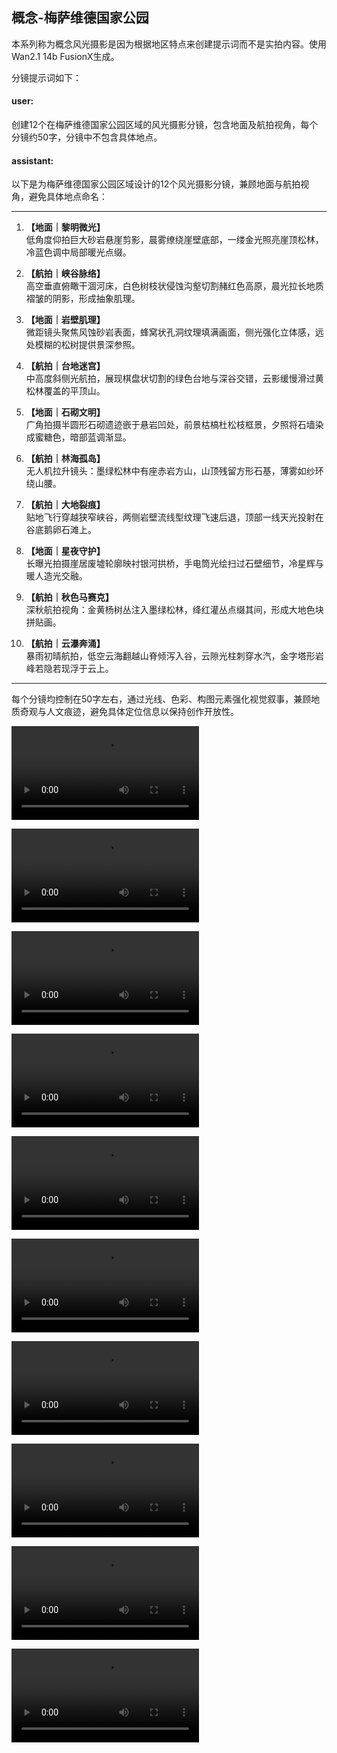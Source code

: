 ## 概念-梅萨维德国家公园

本系列称为概念风光摄影是因为根据地区特点来创建提示词而不是实拍内容。使用Wan2.1 14b FusionX生成。

分镜提示词如下：

#### user:

创建12个在梅萨维德国家公园区域的风光摄影分镜，包含地面及航拍视角，每个分镜约50字，分镜中不包含具体地点。

#### assistant:

以下是为梅萨维德国家公园区域设计的12个风光摄影分镜，兼顾地面与航拍视角，避免具体地点命名：

---

1. **【地面｜黎明微光】**  
低角度仰拍巨大砂岩悬崖剪影，晨雾缭绕崖壁底部，一缕金光照亮崖顶松林，冷蓝色调中局部暖光点缀。

2. **【航拍｜峡谷脉络】**  
高空垂直俯瞰干涸河床，白色树枝状侵蚀沟壑切割赭红色高原，晨光拉长地质褶皱的阴影，形成抽象肌理。

3. **【地面｜岩壁肌理】**  
微距镜头聚焦风蚀砂岩表面，蜂窝状孔洞纹理填满画面，侧光强化立体感，远处模糊的松树提供景深参照。

4. **【航拍｜台地迷宫】**  
中高度斜侧光航拍，展现棋盘状切割的绿色台地与深谷交错，云影缓慢滑过黄松林覆盖的平顶山。

5. **【地面｜石砌文明】**  
广角拍摄半圆形石砌遗迹嵌于悬岩凹处，前景枯槁杜松枝框景，夕照将石墙染成蜜糖色，暗部蓝调渐显。

6. **【航拍｜林海孤岛】**  
无人机拉升镜头：墨绿松林中有座赤岩方山，山顶残留方形石基，薄雾如纱环绕山腰。


8. **【航拍｜大地裂痕】**  
贴地飞行穿越狭窄峡谷，两侧岩壁流线型纹理飞速后退，顶部一线天光投射在谷底鹅卵石滩上。

9. **【地面｜星夜守护】**  
长曝光拍摄崖居废墟轮廓映衬银河拱桥，手电筒光绘扫过石壁细节，冷星辉与暖人造光交融。

10. **【航拍｜秋色马赛克】**  
深秋航拍视角：金黄杨树丛注入墨绿松林，绛红灌丛点缀其间，形成大地色块拼贴画。


12. **【航拍｜云瀑奔涌】**  
暴雨初晴航拍，低空云海翻越山脊倾泻入谷，云隙光柱刺穿水汽，金字塔形岩峰若隐若现浮于云上。

---

每个分镜均控制在50字左右，通过光线、色彩、构图元素强化视觉叙事，兼顾地质奇观与人文痕迹，避免具体定位信息以保持创作开放性。

<video src="https://github.com/Willian7004/media-blog/blob/main/files/202506/2025062902/Wan2.1_00022.mp4?raw=true" controls style="max-width: 100%;"></video>

<video src="https://github.com/Willian7004/media-blog/blob/main/files/202506/2025062902/Wan2.1_00023.mp4?raw=true" controls style="max-width: 100%;"></video>

<video src="https://github.com/Willian7004/media-blog/blob/main/files/202506/2025062902/Wan2.1_00027.mp4?raw=true" controls style="max-width: 100%;"></video>

<video src="https://github.com/Willian7004/media-blog/blob/main/files/202506/2025062902/Wan2.1_00028.mp4?raw=true" controls style="max-width: 100%;"></video>

<video src="https://github.com/Willian7004/media-blog/blob/main/files/202506/2025062902/Wan2.1_00030.mp4?raw=true" controls style="max-width: 100%;"></video>

<video src="https://github.com/Willian7004/media-blog/blob/main/files/202506/2025062902/Wan2.1_00032.mp4?raw=true" controls style="max-width: 100%;"></video>

<video src="https://github.com/Willian7004/media-blog/blob/main/files/202506/2025062902/Wan2.1_00034.mp4?raw=true" controls style="max-width: 100%;"></video>

<video src="https://github.com/Willian7004/media-blog/blob/main/files/202506/2025062902/Wan2.1_00036.mp4?raw=true" controls style="max-width: 100%;"></video>

<video src="https://github.com/Willian7004/media-blog/blob/main/files/202506/2025062902/Wan2.1_00037.mp4?raw=true" controls style="max-width: 100%;"></video>

<video src="https://github.com/Willian7004/media-blog/blob/main/files/202506/2025062902/Wan2.1_00040.mp4?raw=true" controls style="max-width: 100%;"></video>